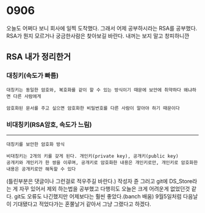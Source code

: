 # 0906

오늘도 어쩌다 보니 회사에 일찍 도착했다. 그래서 어제 공부하시라는 RSA를 공부했다.
RSA가 뭔지 모르거나 궁금한사람은 찾아보길 바란다. 내꺼는 보지 말고 창피하니깐


## RSA 내가 정리한거
### 대칭키(속도가 빠름)
```
대칭키는 동일한 암호와, 복호화를 같이 할 수 있는 방식이기 때문에 보안에 취약하다 왜냐하면 다른 사람에게 

암호화된 문서를 주고 싶으면 암호화한 비밀번호를 다른 사람이 알아야 하기 때문이다
```
### 비대칭키(RSA암호, 속도가 느림)
------------

```
대칭키를 보안한 암호화 방식

비대칭키는 2개의 키를 갖게 된다. 개인키(private key), 공개키(public key)
공개키와 개인키가 한 쌍을 이루며, 공개키로 암호화한 내용은 개인키로만, 개인키로 암호화한 내용은 공개키로만 해독할 수 있다
```

(틀린부분은 댓글이나 그런걸로 적우주길 바란다.)
작성자 쥰
그러고 git에 DS_Store라는 게 자꾸 있어서 제외 하는법을 공부했고 다행히도 오늘은 
크게 어려운게 없었던것 같다. git도 오류도 나긴했지만 어제보다는 훨씬 좋았다.(banch 배움)
9월5일처럼 다음날이 기대됐다고 적었다가는 혼쭐날거 같아서 그냥 그랬다고 하겠다.